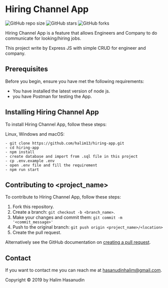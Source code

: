 # Hiring Channel App

![GitHub repo size](https://img.shields.io/github/repo-size/halim13/hiring-app)
![GitHub stars](https://img.shields.io/github/stars/halim13/hiring-app?style=social)
![GitHub forks](https://img.shields.io/github/forks/halim13/hiring-app?style=social)

Hiring Channel App is a feature that allows Engineers and Company  to do communicate for looking/hiring jobs.


This project write by Express JS with simple CRUD for engineer and company.

## Prerequisites

Before you begin, ensure you have met the following requirements:
* You have installed the latest version of node js.
* you have Postman for testing the App.

## Installing Hiring Channel App

To install Hiring Channel App, follow these steps:

Linux, Windows and macOS:
```
- git clone https://github.com/halim13/hiring-app.git
- cd hiring-app
- npm install
- create database and import from .sql file in this project 
- cp .env.example .env
- open .env file and fill the requirement
- npm run start
```

## Contributing to <project_name>
To contribute to Hiring Channel App, follow these steps:

1. Fork this repository.
2. Create a branch: `git checkout -b <branch_name>`.
3. Make your changes and commit them: `git commit -m '<commit_message>'`
4. Push to the original branch: `git push origin <project_name>/<location>`
5. Create the pull request.

Alternatively see the GitHub documentation on [creating a pull request](https://help.github.com/en/github/collaborating-with-issues-and-pull-requests/creating-a-pull-request).

## Contact

If you want to contact me you can reach me at <hasanudinhalim@gmail.com>.

Copyright © 2019 by Halim Hasanudin